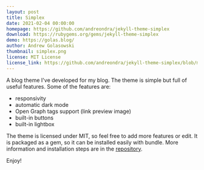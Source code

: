 ```yaml
---
layout: post
title: Simplex
date: 2021-02-04 00:00:00
homepage: https://github.com/andreondra/jekyll-theme-simplex
download: https://rubygems.org/gems/jekyll-theme-simplex
demo: https://golas.blog/
author: Andrew Golasowski
thumbnail: simplex.png
license: MIT License
license_link: https://github.com/andreondra/jekyll-theme-simplex/blob/master/LICENSE.txt
---
```


A blog theme I've developed for my blog. The theme is simple but full of useful features. Some of the features are:
- responsivity
- automatic dark mode
- Open Graph tags support (link preview image)
- built-in buttons
- built-in lightbox

The theme is licensed under MIT, so feel free to add more features or edit.
It is packaged as a gem, so it can be installed easily with bundle.
More information and installation steps are in the [repository](https://github.com/andreondra/jekyll-theme-simplex).

Enjoy!
